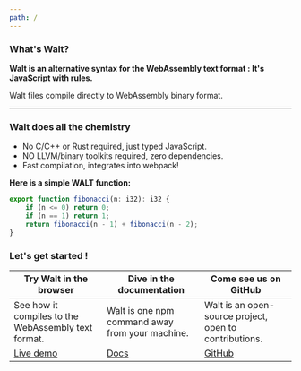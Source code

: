 ```yaml
---
path: /
---
```



### What's Walt?

**Walt is an alternative syntax for the WebAssembly text format : It's JavaScript with rules.**

Walt files compile directly to WebAssembly binary format.

<what-animation></what-animation>

---


### Walt does all the chemistry

* No C/C++ or Rust required, just typed JavaScript.
* NO LLVM/binary toolkits required, zero dependencies.
* Fast compilation, integrates into webpack!

**Here is a simple WALT function:**

```js
export function fibonacci(n: i32): i32 {
    if (n <= 0) return 0;
    if (n == 1) return 1;
    return fibonacci(n - 1) + fibonacci(n - 2);
}
```

<footer>

### Let's get started !

| Try Walt in the browser                             | Dive in the documentation                       | Come see us on GitHub                                  |
|-----------------------------------------------------|-------------------------------------------------|--------------------------------------------------------|
| See how it compiles to the WebAssembly text format. | Walt is one npm command away from your machine. | Walt is an open-source project, open to contributions. |
| [Live demo](/demo)                                  | [Docs](/docs)                                   | [GitHub](https://github.com/ballercat/walt)            |

</footer>